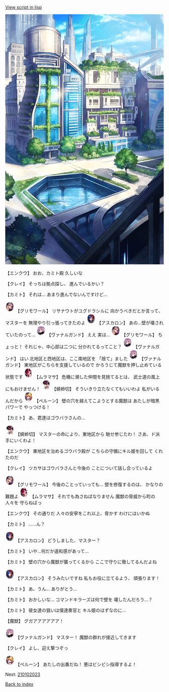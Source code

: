 [View script in lisp](../scripts/210102021.txt)

![in_city.png](../images/backgrounds/in_city.png)

【エンクウ】
おお、カミト殿
久しいな

【クレイ】
そっちは拠点探し、
進んでいるかい？

【カミト】
それは…
あまり進んでないんですけど…

<img src="../images/units/5501711.png" alt="5501711.png" height="34"/>
【グリモワール】
リサナウトがユグドラシルに
向かうべきだとか言って、マスターを
無理やり引っ張ってきたのよ

<img src="../images/units/5102311.png" alt="5102311.png" height="34"/>
【アスカロン】
あの…壁が壊されていたのって…

<img src="../images/units/5601111.png" alt="5601111.png" height="34"/>
【ヴァナルガンド】
ええ
実は…

<img src="../images/units/5501711.png" alt="5501711.png" height="34"/>
【グリモワール】
ちょっと！
それじゃ、中心部は二つに
分かれてるってこと？

<img src="../images/units/5601111.png" alt="5601111.png" height="34"/>
【ヴァナルガンド】
はい
北地区と西地区は、ここ南地区を
「捨て」ました

<img src="../images/units/5601111.png" alt="5601111.png" height="34"/>
【ヴァナルガンド】
東地区がこちらを支援しているので
かろうじて魔獣を押し止めている
状態です

<img src="../images/units/5102511.png" alt="5102511.png" height="34"/>
【ムラマサ】
危機に瀕した仲間を見捨てるとは、
武士道の風上にもおけません！

<img src="../images/units/3302411.png" alt="3302411.png" height="34"/>
【蜻蛉切】
そういきり立たなくてもいいわよ
私がいるんだから

<img src="../images/units/3200811.png" alt="3200811.png" height="34"/>
【ペルーン】
壁の穴を越えてこようとする魔獣は
あたしが暗黒パワーで
やっつける！

【カミト】
あ、君達はゴウバラさんの…

<img src="../images/units/3302411.png" alt="3302411.png" height="34"/>
【蜻蛉切】
マスターの命により、東地区から
馳せ参じたわ！
さあ、ド派手にいくわよ！

【エンクウ】
東地区を治めるゴウバラ殿が
こちらの守備にキル姫を回して
くれたのだ

【クレイ】
ツカサはゴウバラさんと今後の
ことについて話し合っているよ

<img src="../images/units/5501711.png" alt="5501711.png" height="34"/>
【グリモワール】
今後のことっていっても…
壁を修復するのは、
かなりの難題よ

<img src="../images/units/5102511.png" alt="5102511.png" height="34"/>
【ムラマサ】
それでも為さねばなりません
魔獣の脅威から町の人々を
守らねばっ

【エンクウ】
その通りだ
人々の安寧をこれ以上、脅かす
わけにはいかぬ

【カミト】
……ん？

<img src="../images/units/5102311.png" alt="5102311.png" height="34"/>
【アスカロン】
どうしました、マスター？

【カミト】
いや…何だか違和感があって…

【カミト】
壁の穴から魔獣が襲ってくるから
ここで守りに徹してるんだよね

<img src="../images/units/5102311.png" alt="5102311.png" height="34"/>
【アスカロン】
そうみたいですね
私もお役に立てるよう、
頑張ります！

【カミト】
あ、うん…
ありがとう…

【カミト】
おかしいな…
コマンドキラーズは何で壁を
壊したんだろう…？

【カミト】
彼女達の狙いは僕達奏官と
キル姫のはずなのに…

【魔獣】
グガアアアアアア！

<img src="../images/units/5601111.png" alt="5601111.png" height="34"/>
【ヴァナルガンド】
マスター！
魔獣の群れが接近してきます

【クレイ】
よし、迎え撃つぞっ

<img src="../images/units/3200811.png" alt="3200811.png" height="34"/>
【ペルーン】
あたしの出番だね！
悪はビシビシ指導するよ！

Next: [210102023](210102023.md)

[Back to index](index.md)
